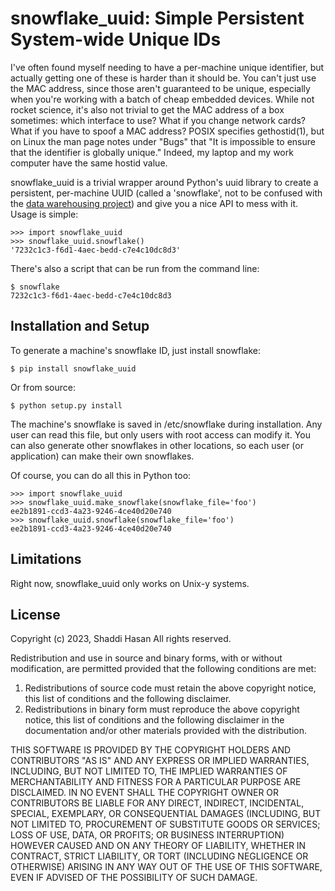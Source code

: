 snowflake_uuid: Simple Persistent System-wide Unique IDs
========================================================

I've often found myself needing to have a per-machine unique identifier, but
actually getting one of these is harder than it should be. You can't just use
the MAC address, since those aren't guaranteed to be unique, especially when
you're working with a batch of cheap embedded devices. While not rocket
science, it's also not trivial to get the MAC address of a box sometimes: which
interface to use? What if you change network cards? What if you have to spoof a
MAC address? POSIX specifies gethostid(1), but on Linux the man page notes
under "Bugs" that "It is impossible to ensure that the identifier is globally
unique." Indeed, my laptop and my work computer have the same hostid value.

snowflake_uuid is a trivial wrapper around Python's uuid library to create a
persistent, per-machine UUID (called a 'snowflake', not to be confused with the
[data warehousing project](https://www.snowflake.com)) and give you a nice API
to mess with it. Usage is simple:

    >>> import snowflake_uuid
    >>> snowflake_uuid.snowflake()
    '7232c1c3-f6d1-4aec-bedd-c7e4c10dc8d3'

There's also a script that can be run from the command line:

    $ snowflake
    7232c1c3-f6d1-4aec-bedd-c7e4c10dc8d3

Installation and Setup
----------------------
To generate a machine's snowflake ID, just install snowflake:

    $ pip install snowflake_uuid

Or from source:

    $ python setup.py install

The machine's snowflake is saved in /etc/snowflake during installation. Any
user can read this file, but only users with root access can modify it. You can
also generate other snowflakes in other locations, so each user (or
application) can make their own snowflakes.

Of course, you can do all this in Python too:

    >>> import snowflake_uuid
    >>> snowflake_uuid.make_snowflake(snowflake_file='foo')
    ee2b1891-ccd3-4a23-9246-4ce40d20e740
    >>> snowflake_uuid.snowflake(snowflake_file='foo')
    ee2b1891-ccd3-4a23-9246-4ce40d20e740

Limitations
-----------
Right now, snowflake_uuid only works on Unix-y systems.

License
-------
Copyright (c) 2023, Shaddi Hasan
All rights reserved.

Redistribution and use in source and binary forms, with or without
modification, are permitted provided that the following conditions are met:

1. Redistributions of source code must retain the above copyright notice, this
   list of conditions and the following disclaimer.
2. Redistributions in binary form must reproduce the above copyright notice,
   this list of conditions and the following disclaimer in the documentation
   and/or other materials provided with the distribution.

THIS SOFTWARE IS PROVIDED BY THE COPYRIGHT HOLDERS AND CONTRIBUTORS "AS IS" AND
ANY EXPRESS OR IMPLIED WARRANTIES, INCLUDING, BUT NOT LIMITED TO, THE IMPLIED
WARRANTIES OF MERCHANTABILITY AND FITNESS FOR A PARTICULAR PURPOSE ARE
DISCLAIMED. IN NO EVENT SHALL THE COPYRIGHT OWNER OR CONTRIBUTORS BE LIABLE FOR
ANY DIRECT, INDIRECT, INCIDENTAL, SPECIAL, EXEMPLARY, OR CONSEQUENTIAL DAMAGES
(INCLUDING, BUT NOT LIMITED TO, PROCUREMENT OF SUBSTITUTE GOODS OR SERVICES;
LOSS OF USE, DATA, OR PROFITS; OR BUSINESS INTERRUPTION) HOWEVER CAUSED AND
ON ANY THEORY OF LIABILITY, WHETHER IN CONTRACT, STRICT LIABILITY, OR TORT
(INCLUDING NEGLIGENCE OR OTHERWISE) ARISING IN ANY WAY OUT OF THE USE OF THIS
SOFTWARE, EVEN IF ADVISED OF THE POSSIBILITY OF SUCH DAMAGE.
